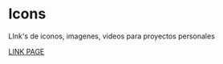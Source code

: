 # Icons
LInk's de iconos, imagenes, videos para proyectos personales 

<a href="https://bemmoralesmora.github.io/Icons/"> LINK PAGE </a>
